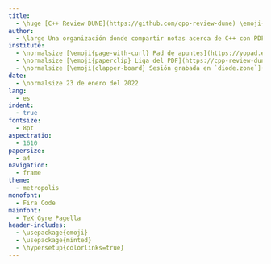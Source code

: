 ```yaml
---
title:
  - \huge [C++ Review DUNE](https://github.com/cpp-review-dune) \emoji{laptop}
author:
  - \large Una organización donde compartir notas acerca de C++ con PDFs escritos en \LaTeX.
institute:
  - \normalsize [\emoji{page-with-curl} Pad de apuntes](https://yopad.eu/p/2022-01-23-dune-365days)
  - \normalsize [\emoji{paperclip} Liga del PDF](https://cpp-review-dune.github.io/meetings-2022/2022-01-23.pdf)
  - \normalsize [\emoji{clapper-board} Sesión grabada en `diode.zone`](https://cpp-review-dune.github.io/videos/zoom/2022)
date:
  - \normalsize 23 de enero del 2022
lang:
  - es
indent:
  - true
fontsize:
  - 8pt
aspectratio:
  - 1610
papersize:
  - a4
navigation:
  - frame
theme:
  - metropolis
monofont:
  - Fira Code
mainfont:
  - TeX Gyre Pagella
header-includes:
  - \usepackage{emoji}
  - \usepackage{minted}
  - \hypersetup{colorlinks=true}
---
```

